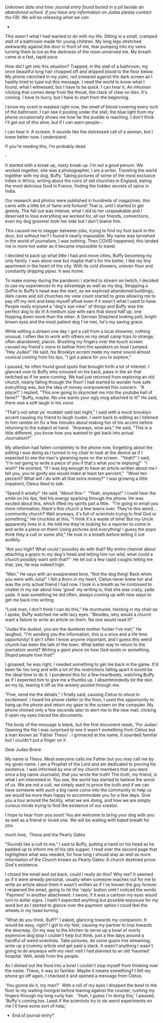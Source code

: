 *Unknown date and time: journal entry found buried in a pit beside an abandoned school. If you have any information on Judas please contact the FBI. We will be releasing what we can*

- 

This wasn't what I had wanted to do with my life. Sitting in a small, cramped stall of a bathroom made for young children. My long legs stretched awkwardly against the door in front of me, fear pumping into my veins turning them to ice as the darkness of the room unnerved me. My breath came at a fast, rapid pace. 

How did I get into this situation? Trapped, in the stall of a bathroom, my once beautiful long hair chopped off and dripped blood to the floor below. My phone clenched in my palm, red smeared against the dark screen as I hastily tried to type out this message. I need the world to know what I found, what I witnessed, but I have to be quick. I can hear it. An inhuman clicking that comes deep from the throat, the clack of claw on tiles. It's coming. I have to hurry, but I have to start from the beginning. 

I know my scent is masked right now, the smell of blood covering every inch of the bathroom. I can see it pooling under the stall, the blue light from my phone occasionally shows me how far the puddle is reaching. I don't think I'll get out of this alive, but if I can warn people-- 

I can hear it. A scream. It sounds like the distressed call of a woman, but I know better now. I understand. 

If you're reading this, I'm probably dead. 

- 

It started with a break up, nasty break up. I'm not a good person. We worked together, she was a photographer, I am a writer. Traveling the world together with my dog, Buffy. Taking pictures of some of the most exclusive tribes in Africa, writing about the ruins of old churches in England, eating the most delicious food in France, finding the hidden secrets of spice in India. 

Our research and photos were published in hundreds of magazines, this came with a little bit of fame and fortune! That is, until I started to get greedy. The fall out was intense, what I did to her unspeakable and I deserved to lose everything we worked for, all our friends, connections, even my dog groomer took her side but I don't blame him. 

This caused me to stagger between jobs, trying to find my foot back in the door, but without her? I found it nearly impossible. My name was tarnished in the world of journalism, I was nothing. Then COVID happened, this landed me in more hot water as it became impossible to travel. 

I decided to pack up what little I had and move cities, Buffy becoming my only family. I was alone now but maybe that's for the better, I like my tiny apartment in the heart of the city. With its cold showers, uneven floor and constantly dripping pipes. It was home. 

To make money during the pandemic I started to stream on twitch, I decided to use my experiences to my advantage as well as my dog. Strapping a GoPro to Buffy's head was the start, as we explored abandoned buildings, dark caves and old churches my view count started to grow allowing me to pay off my rent and keep myself afloat even if it wasn't what I used to have. People really enjoyed a "dog's eye view" of things and Buffy was the perfect dog to do it! A medium size with ears that stood half up, one flopping down more than the other. A German Shepherd looking pelt, bright brown eyes and the most patient dog I've met, he's my saving grace. 

While editing a stream one day I got a call from a local streamer, nothing unusual. I often like to work with others on my small camp trips to strange, often abandoned, places. Brushing my fingers over the touch screen caused my friend's voice to bellow from the speakers so loud I jumped. 
"Hey Judas!" He said, his Brooklyn accent made my name sound almost comical coming from his lips, "I got a place for you to explore," 

I paused, he often found good spots that brought forth a lot of interest. I glanced over to Buffy who snoozed on his back, paws in the air that twitched as if he were running. We had just returned from exploring an old church, nearly falling through the floor! I had started to wonder how safe everything was, but the idea of money overpowered this concern. 
"A place?" I replied, "This one going to skyrocket me into the youtube hall of fame?"
"Buffy, maybe. No one wants your ugly mug attached to it!" He said, there was a soft laugh in his voice.

"That's not what ya' muddah said last night," I said with a mock brooklyn accent causing my friend to laugh louder, I went back to editing as I listened to him ramble on for a few minutes about making fun of his accent before returning to the subject at hand. 
"Anyways, wise ass," He said, "This is a little different, you know how you wanted to get back into actual Journalism?" 

My attention had fallen completely to the phone now, forgetting about the editing I was doing as I turned in my chair to look at the device as if I expected to see the man's gleaming eyes on the screen. 
"Yeah?" I said, "I'm not going to write a piece of you if that's what you're implying!" 
"I wish!" He snorted, "If I was big enough to have an article written about me I tell you, you're goofy ass would make at least ten percent," 
"Wow! ten percent? What will I do with all that extra money?" I was growing a little impatient, Cletus liked to talk.

"Spend it wisely!" He said,
"About this–" 
"Yeah, anyways!" I could hear the smile on his lips, feel his energy sparking through the phone. He was excited about this, which lifted my spirits just a little. 
"I'm going to email you more information, there's this church a few towns over. They're this weird…community church? Well anyways, it's full of scientists trying to find God or something," He chuckles at this, "I think it's a waste of time! But my Uncle apparently lives in it. He told me they're looking for a reporter to come in and write a piece on them! Using pictures and everything! I guess the popo think they a cult or some shit," He took in a breath before letting it out audibly.

"Are you high? What could I possibly do with that? My entire channel about attaching a gopro to my dog's head and letting him run wild, what could a church possibly want with that?" 
He let out a few rapid coughs telling me that, yes, he was indeed high. 

"Man," He says with an exasperated tone, "Not the dog thing! Back when you were with Julia!"
I felt a thorn in my heart, Cletus never knew her and was the only actual friend I had now. I took in a breath as he continued to chatter in my ear about how 'good' my writing is, that she was crazy, yada yada. It was something he did often, always coming up with new ways to get me back into writing.

"Look man, I don't think I can do this," He murmured, twisting in my chair as I spoke, Buffy watched me with lazy eyes. "Besides, why would a church want a failure to write an article on them. No one would read it!" 

"Judas the dudest, you are the dumbest mother fucker I've met," He laughed, "I'm sending you the information, this is a once and a life time opportunity! It ain't often I know anyone important, and I guess this weird church has been the talk of the town. What better way to return to the journalism world? Writing a giant piece on how God exists or something. Stupid people love that!" 

I groaned, he was right, I needed something to get me back in the game. It'd been far too long and with a lot of the restrictions falling apart it would be the ideal time to do it. I pondered this for a few heartbeats, watching Buffy as if I expected him to give me a thumbs up. I absentmindedly bit the skin on my lip, tearing it off as the anxiety pooled through me. 

"Fine, send me the details," I finally said, causing Cletus to shout in excitement. I heard his phone clatter to the floor, I used this opportunity to hang up the phone and return my gaze to the screen on the computer. My phone chimed only a few seconds later to alert me to the new mail, clicking it open my eyes traced the documents. 

The body of the message is blank, but the first document reads, 'For Judas'. Opening the file I was surprised to see it wasn't something from Cletus but a man known as 'Father Theos' . I grimaced at the name, it sounded familiar but I couldn't put a finger on it. 

Dear Judas Brone

My name is Theos. Most everyone calls me Father but you may call me by my given name. I am a Prophet of the Lord and am dedicated to proving his existence. I was informed by one of my church members that you were once a big name Journalist, that you wrote the truth! The truth, my friend, is what I am interested in. You see, the world has started to believe the worst of us. We are not a cult, we simply want to prove the truth and if we can have someone with such a big name come into the community to help us we would be more than happy to accommodate you for a few days. Give you a tour around the facility, what we are doing, and how we are simply curious minds trying to find the existence of our creator. 

I hope to hear from you soon! You are welcome to bring your dog with you as well as a friend or loved one. We will be waiting with bated breath for you.

much love, 
Theos and the Pearly Gates

"Sounds like a cult to me," I said to Buffy, putting a hand on his head as he padded up to inform me of his late supper, I read over the second page that highlighted what was needed, for how long I should stay as well as more information of the Church known as Pearly Gates: A church destined prove God's existence. 

I closed the email and sat back, could I really do this? Why me? It seemed as if it were already personal, usually when someone reaches out for me to write an article about them it wasn't written as if I've known the guy forever. I reopened the email, going to hit the 'reply' button until I noticed the words 'Payment' in another attachment. I swore, if it was a cartoon my eyes would turn to dollar signs. I hadn't expected anything but possible exposure for my word but as I started to glance over the payment option I could feel the wheels in my head turning. 

"What do you think, Buff?" I asked, glancing towards my companion. It would be easy, right? I got to my feet, causing my partner to hop towards the doorway. On my way to the kitchen to serve up a bowl of overly expensive dog slop I couldn't help but think, just a few days around a handful of weird scientists. Take pictures, do some gopro live streaming, write up a crummy article and get paid a stack. It wasn't anything I wasn't going to do anyways with my next visit I had planned to an old 'haunted' hospital. Well, aside from the people. 

As I dished out the food into a bowl I couldn't stop myself from thinking over the name. Theos, it was so familiar. Maybe it means something? I felt my phone go off again, I checked it and opened a message from Cletus.

'You gonna do it, my man?' 
With a roll of my eyes I dropped the bowl to the floor to my waiting mongrel before leaning against the counter, rushing my fingers through my long curly hair. 
'Yeah, I guess I'm doing this,' I paused, 'Buffy's coming too. Least if the scientists try to do weird experiments on me I'll have some sort of help,' 

* End of journal entry*
